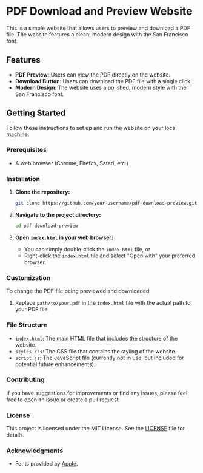 # PDF Download and Preview Website

This is a simple website that allows users to preview and download a PDF file. The website features a clean, modern design with the San Francisco font.

## Features

- **PDF Preview**: Users can view the PDF directly on the website.
- **Download Button**: Users can download the PDF file with a single click.
- **Modern Design**: The website uses a polished, modern style with the San Francisco font.

## Getting Started

Follow these instructions to set up and run the website on your local machine.

### Prerequisites

- A web browser (Chrome, Firefox, Safari, etc.)

### Installation

1. **Clone the repository:**
    ```sh
    git clone https://github.com/your-username/pdf-download-preview.git
    ```
2. **Navigate to the project directory:**
    ```sh
    cd pdf-download-preview
    ```

3. **Open `index.html` in your web browser:**
    - You can simply double-click the `index.html` file, or
    - Right-click the `index.html` file and select "Open with" your preferred browser.

### Customization

To change the PDF file being previewed and downloaded:

1. Replace `path/to/your.pdf` in the `index.html` file with the actual path to your PDF file.

### File Structure

- `index.html`: The main HTML file that includes the structure of the website.
- `styles.css`: The CSS file that contains the styling of the website.
- `script.js`: The JavaScript file (currently not in use, but included for potential future enhancements).

### Contributing

If you have suggestions for improvements or find any issues, please feel free to open an issue or create a pull request.

### License

This project is licensed under the MIT License. See the [LICENSE](LICENSE) file for details.

### Acknowledgments

- Fonts provided by [Apple](https://developer.apple.com/fonts/).
